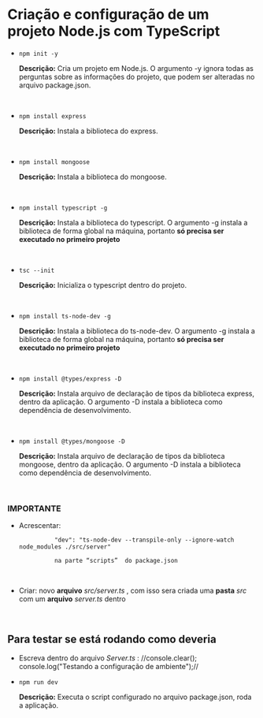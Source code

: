 <h1>Criação e configuração de um projeto Node.js com TypeScript</h1>

* `npm init -y`

     **Descrição:** Cria um projeto em Node.js. O argumento -y ignora todas as perguntas sobre as informações do projeto, que podem ser alteradas no arquivo package.json.
<br>

* `npm install express`

     **Descrição:** Instala a biblioteca do express.
<br>

* `npm install mongoose`

     **Descrição:** Instala a biblioteca do mongoose.
<br>
 
* `npm install typescript -g`

     **Descrição:** Instala a biblioteca do typescript. O argumento -g instala a biblioteca de forma global na máquina, portanto **só precisa ser executado no primeiro projeto**
<br>
 
* `tsc --init`

    **Descrição:** Inicializa o typescript dentro do projeto.
<br>
 
* `npm install ts-node-dev -g`
 
    **Descrição:** Instala a biblioteca do ts-node-dev. O argumento -g instala a biblioteca de forma global na máquina, portanto **só precisa ser executado no primeiro projeto**
<br>
 
* `npm install @types/express -D`

    **Descrição:** Instala arquivo de declaração de tipos da biblioteca express, dentro da aplicação. O argumento -D instala a biblioteca como dependência de desenvolvimento.
<br>

* `npm install @types/mongoose -D`
 
    **Descrição:** Instala arquivo de declaração de tipos da biblioteca mongoose, dentro da aplicação. O argumento -D instala a biblioteca como dependência de desenvolvimento.
<br>

<h3>IMPORTANTE</h3>

* Acrescentar: 

                "dev": "ts-node-dev --transpile-only --ignore-watch node_modules ./src/server" 
                
                na parte “scripts”  do package.json
<br>

* Criar: novo **arquivo** *src/server.ts* , com isso sera criada uma **pasta** *src* com um **arquivo** *server.ts* dentro
<br>
<h2>Para testar se está rodando como deveria</h2>

* Escreva dentro do arquivo *Server.ts* : //console.clear();
console.log("Testando a configuração de ambiente");//

* `npm run dev`

    **Descrição:** Executa o script configurado no arquivo package.json, roda a aplicação.


